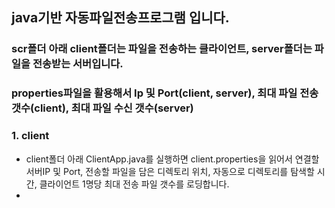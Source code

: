 ## java기반 자동파일전송프로그램 입니다.
### scr폴더 아래 client폴더는 파일을 전송하는 클라이언트, server폴더는 파일을 전송받는 서버입니다.
### properties파일을 활용해서 Ip 및 Port(client, server), 최대 파일 전송 갯수(client), 최대 파일 수신 갯수(server)
### 1. client
- client폴더 아래 ClientApp.java를 실행하면 client.properties을 읽어서 연결할 서버IP 및 Port, 전송할 파일을 담은 디렉토리 위치,
  자동으로 디렉토리를 탐색할 시간, 클라이언트 1명당 최대 전송 파일 갯수를 로딩합니다.
- 
